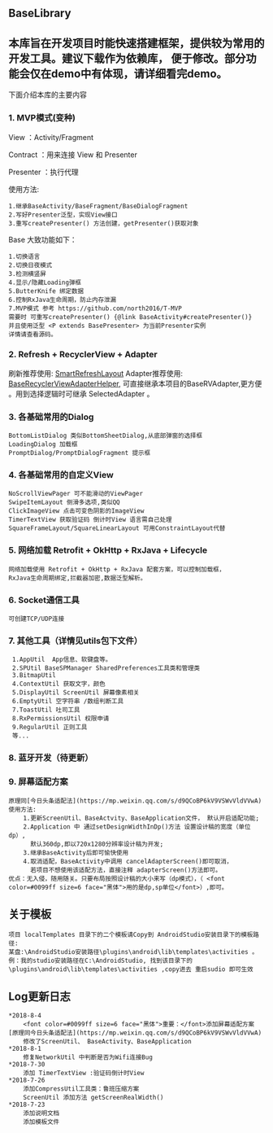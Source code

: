 ## BaseLibrary ##

  本库旨在开发项目时能快速搭建框架，提供较为常用的开发工具。建议下载作为依赖库，
  便于修改。部分功能会仅在demo中有体现，请详细看完demo。
-----------------------------------------------------
  下面介绍本库的主要内容
### 1. MVP模式(变种) ###
  View ：Activity/Fragment

  Contract ：用来连接 View 和 Presenter

  Presenter ：执行代理

 使用方法:

    1.继承BaseActivity/BaseFragment/BaseDialogFragment
    2.写好Presenter泛型，实现View接口
    3.重写createPresenter() 方法创建，getPresenter()获取对象

Base 大致功能如下：

    1.切换语言
    2.切换日夜模式
    3.检测横竖屏
    4.显示/隐藏Loading弹框
    5.ButterKnife 绑定数据
    6.控制RxJava生命周期，防止内存泄漏
    7.MVP模式 参考 https://github.com/north2016/T-MVP
    需要时 可重写createPresenter() {@link BaseActivity#createPresenter()}  并且使用泛型 <P extends BasePresenter> 为当前Presenter实例
    详情请查看源码。

### 2. Refresh + RecyclerView + Adapter ###
 刷新推荐使用: [SmartRefreshLayout](https://github.com/scwang90/SmartRefreshLayout)
 Adapter推荐使用: [BaseRecyclerViewAdapterHelper](https://github.com/CymChad/BaseRecyclerViewAdapterHelper),
 可直接继承本项目的BaseRVAdapter,更方便 。用到选择逻辑时可继承 SelectedAdapter 。
### 3. 各基础常用的Dialog ###
    BottomListDialog 类似BottomSheetDialog,从底部弹窗的选择框
    LoadingDialog 加载框
    PromptDialog/PromptDialogFragment 提示框

### 4. 各基础常用的自定义View ###
    NoScrollViewPager 可不能滑动的ViewPager
    SwipeItemLayout 侧滑多选项,类似QQ
    ClickImageView 点击可变色阴影的ImageView
    TimerTextView 获取验证码 倒计时View 语言需自己处理
    SquareFrameLayout/SquareLinearLayout 可用ConstraintLayout代替

### 5. 网络加载 Retrofit + OkHttp + RxJava + Lifecycle ###
    网络加载使用 Retrofit + OkHttp + RxJava 配套方案，可以控制加载框，
    RxJava生命周期绑定,拦截器加密,数据泛型解析。

### 6. Socket通信工具 ###
    可创建TCP/UDP连接


### 7. 其他工具（详情见utils包下文件） ###
     1.AppUtil  App信息、软键盘等。
     2.SPUtil BaseSPManager SharedPreferences工具类和管理类
     3.BitmapUtil
     4.ContextUtil 获取文字，颜色
     5.DisplayUtil ScreenUtil 屏幕像素相关
     6.EmptyUtil 空字符串 /数组判断工具
     7.ToastUtil 吐司工具
     8.RxPermissionsUtil 权限申请
     9.RegularUtil 正则工具
     等...


### 8. 蓝牙开发（待更新） ###

### 9. 屏幕适配方案 ###
    原理同[今日头条适配法](https://mp.weixin.qq.com/s/d9QCoBP6kV9VSWvVldVVwA)
    使用方法:
        1.更新ScreenUtil、BaseActvity、BaseApplication文件， 默认开启适配功能;
        2.Application 中 通过setDesignWidthInDp()方法 设置设计稿的宽度（单位dp）,
          默认360dp,即以720x1280分辨率设计稿为开发;
        3.继承BaseActivity后即可愉快使用
        4.取消适配，BaseActivity中调用 cancelAdapterScreen()即可取消，
          若项目不想使用该适配方法，直接注释 adapterScreen()方法即可。
    优点：无入侵，随用随关。只要布局按照设计稿的大小来写（dp模式），（ <font color=#0099ff size=6 face="黑体">用的是dp,sp单位</font>）,即可。



##  关于模板 ##
    项目 localTemplates 目录下的二个模板请Copy到 AndroidStudio安装目录下的模板路径:
    某盘:\AndroidStudio安装路径\plugins\android\lib\templates\activities 。
    例：我的studio安装路径在C:\AndroidStudio, 找到该目录下的
    \plugins\android\lib\templates\activities ,copy进去 重启sudio 即可生效


## Log更新日志 ##
    *2018-8-4
        <font color=#0099ff size=6 face="黑体">重要：</font>添加屏幕适配方案 [原理同今日头条适配法](https://mp.weixin.qq.com/s/d9QCoBP6kV9VSWvVldVVwA)
        修改了ScreenUtil、 BaseActivity、BaseApplication
    *2018-8-1
        修复NetworkUtil 中判断是否为Wifi连接Bug
    *2018-7-30
        添加 TimerTextView :验证码倒计时View
    *2018-7-26
        添加CompressUtil工具类：鲁班压缩方案
        ScreenUtil 添加方法 getScreenRealWidth()
    *2018-7-23
        添加说明文档
        添加模板文件